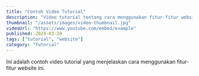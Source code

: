 ```yaml
---
title: "Contoh Video Tutorial"
description: "Video tutorial tentang cara menggunakan fitur-fitur website ini"
thumbnail: "/assets/images/video-thumbnail.jpg"
videoUrl: "https://www.youtube.com/embed/example"
published: 2024-03-20
tags: ["tutorial", "website"]
category: "Tutorial"
---
```


Ini adalah contoh video tutorial yang menjelaskan cara menggunakan fitur-fitur website ini. 